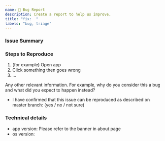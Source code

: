 ```yaml
---
name: 🐞 Bug Report
description: Create a report to help us improve.
title: "fix:  "
labels: "bug, triage"
---
```


<!--
Found a bug? Please fill out the sections below. 👍
-->

### Issue Summary

<!--
A summary of the issue.
-->

### Steps to Reproduce

1. (for example) Open app
2. Click something then goes wrong
3. ...

Any other relevant information. For example, why do you consider this a bug and what did you expect to happen instead?

- I have confirmed that this issue can be reproduced as described on master branch: (yes / no / not sure)

### Technical details

- app version: Please refer to the banner in about page
- os version:
